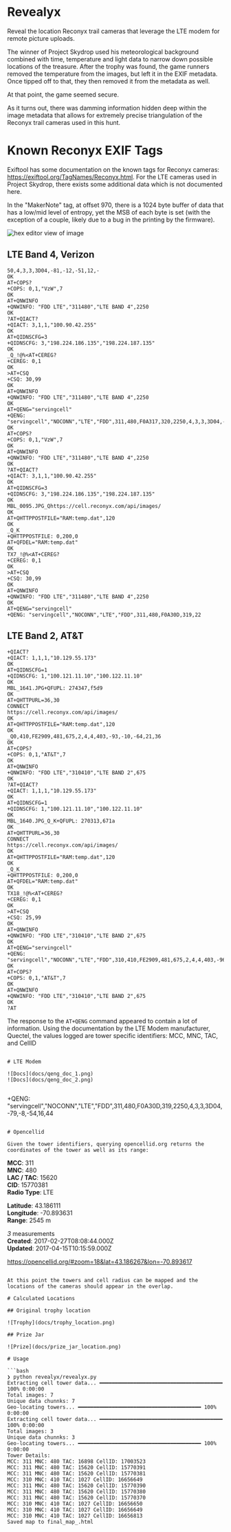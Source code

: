 # Revealyx

Reveal the location Reconyx trail cameras that leverage the LTE modem for remote picture uploads.

The winner of Project Skydrop used his meteorological background combined with time, temperature and light data to narrow down possible locations of the treasure. After the trophy was found, the game runners removed the temperature from the images, but left it in the EXIF metadata. Once tipped off to that, they then removed it from the metadata as well.

At that point, the game seemed secure.

As it turns out, there was damming information hidden deep within the image metadata that allows for extremely precise triangulation of the Reconyx trail cameras used in this hunt.

# Known Reconyx EXIF Tags

Exiftool has some documentation on the known tags for Reconyx cameras: https://exiftool.org/TagNames/Reconyx.html. For the LTE cameras used in Project Skydrop, there exists some additional data which is not documented here.

In the "MakerNote" tag, at offset 970, there is a 1024 byte buffer of data that has a low/mid level of entropy, yet the MSB of each byte is set (with the exception of a couple, likely due to a bug in the printing by the firmware).

![hex editor view of image](docs/hex_editor.png)

## LTE Band 4, Verizon

```plaintext
50,4,3,3,3D04,-81,-12,-51,12,-
OK
AT+COPS?
+COPS: 0,1,"VzW",7
OK
AT+QNWINFO
+QNWINFO: "FDD LTE","311480","LTE BAND 4",2250
OK
?AT+QIACT?
+QIACT: 3,1,1,"100.90.42.255"
OK
AT+QIDNSCFG=3
+QIDNSCFG: 3,"198.224.186.135","198.224.187.135"
OK
_Q_!@%<AT+CEREG?
+CEREG: 0,1
OK
>AT+CSQ
+CSQ: 30,99
OK
AT+QNWINFO
+QNWINFO: "FDD LTE","311480","LTE BAND 4",2250
OK
AT+QENG="servingcell"
+QENG: "servingcell","NOCONN","LTE","FDD",311,480,F0A317,320,2250,4,3,3,3D04,-83,-8,-56,23,41
OK
AT+COPS?
+COPS: 0,1,"VzW",7
OK
AT+QNWINFO
+QNWINFO: "FDD LTE","311480","LTE BAND 4",2250
OK
?AT+QIACT?
+QIACT: 3,1,1,"100.90.42.255"
OK
AT+QIDNSCFG=3
+QIDNSCFG: 3,"198.224.186.135","198.224.187.135"
OK
MBL_0095.JPG_Qhttps://cell.reconyx.com/api/images/
OK
AT+QHTTPPOSTFILE="RAM:temp.dat",120
OK
_Q_K
+QHTTPPOSTFILE: 0,200,0
AT+QFDEL="RAM:temp.dat"
OK
TX7_!@%<AT+CEREG?
+CEREG: 0,1
OK
>AT+CSQ
+CSQ: 30,99
OK
AT+QNWINFO
+QNWINFO: "FDD LTE","311480","LTE BAND 4",2250
OK
AT+QENG="servingcell"
+QENG: "servingcell","NOCONN","LTE","FDD",311,480,F0A30D,319,22
```

## LTE Band 2, AT&T

```plaintext
+QIACT?
+QIACT: 1,1,1,"10.129.55.173"
OK
AT+QIDNSCFG=1
+QIDNSCFG: 1,"100.121.11.10","100.122.11.10"
OK
MBL_1641.JPG+QFUPL: 274347,f5d9
OK
AT+QHTTPURL=36,30
CONNECT
https://cell.reconyx.com/api/images/
OK
AT+QHTTPPOSTFILE="RAM:temp.dat",120
OK
_Q0,410,FE2909,481,675,2,4,4,403,-93,-10,-64,21,36
OK
AT+COPS?
+COPS: 0,1,"AT&T",7
OK
AT+QNWINFO
+QNWINFO: "FDD LTE","310410","LTE BAND 2",675
OK
?AT+QIACT?
+QIACT: 1,1,1,"10.129.55.173"
OK
AT+QIDNSCFG=1
+QIDNSCFG: 1,"100.121.11.10","100.122.11.10"
OK
MBL_1640.JPG_Q_K+QFUPL: 270313,671a
OK
AT+QHTTPURL=36,30
CONNECT
https://cell.reconyx.com/api/images/
OK
AT+QHTTPPOSTFILE="RAM:temp.dat",120
OK
_Q_K
+QHTTPPOSTFILE: 0,200,0
AT+QFDEL="RAM:temp.dat"
OK
TX18_!@%<AT+CEREG?
+CEREG: 0,1
OK
>AT+CSQ
+CSQ: 25,99
OK
AT+QNWINFO
+QNWINFO: "FDD LTE","310410","LTE BAND 2",675
OK
AT+QENG="servingcell"
+QENG: "servingcell","NOCONN","LTE","FDD",310,410,FE2909,481,675,2,4,4,403,-96,-6,-64,16,34
OK
AT+COPS?
+COPS: 0,1,"AT&T",7
OK
AT+QNWINFO
+QNWINFO: "FDD LTE","310410","LTE BAND 2",675
OK
?AT
```

The response to the `AT+QENG` command appeared to contain a lot of information. Using the documentation by the LTE Modem manufacturer, Quectel, the values logged are tower specific identifiers: MCC, MNC, TAC, and CellID
```

# LTE Modem

![Docs](docs/qeng_doc_1.png)
![Docs](docs/qeng_doc_2.png)


```
+QENG: "servingcell","NOCONN","LTE","FDD",311,480,F0A30D,319,2250,4,3,3,3D04,-79,-8,-54,16,44
```

# Opencellid

Given the tower identifiers, querying opencellid.org returns the coordinates of the tower as well as its range:

```
**MCC**: 311  
**MNC**: 480  
**LAC / TAC**: 15620  
**CID**: 15770381  
**Radio Type**: LTE

**Latitude**: 43.186111  
**Longitude**: -70.893631  
**Range**: 2545 m  
  
_3_ measurements  
**Created**: 2017-02-27T08:08:44.000Z  
**Updated**: 2017-04-15T10:15:59.000Z

https://opencellid.org/#zoom=18&lat=43.186267&lon=-70.893617
```

At this point the towers and cell radius can be mapped and the locations of the cameras should appear in the overlap. 

# Calculated Locations

## Original trophy location

![Trophy](docs/trophy_location.png)

## Prize Jar

![Prize](docs/prize_jar_location.png)

# Usage

```bash
❯ python revealyx/revealyx.py
Extracting cell tower data... ━━━━━━━━━━━━━━━━━━━━━━━━━━━━━━━━━━━━━━━━ 100% 0:00:00
Total images: 7
Unique data chunnks: 7
Geo-locating towers... ━━━━━━━━━━━━━━━━━━━━━━━━━━━━━━━━━━━━━━━━ 100% 0:00:00
Extracting cell tower data... ━━━━━━━━━━━━━━━━━━━━━━━━━━━━━━━━━━━━━━━━ 100% 0:00:00
Total images: 3
Unique data chunnks: 3
Geo-locating towers... ━━━━━━━━━━━━━━━━━━━━━━━━━━━━━━━━━━━━━━━━ 100% 0:00:00
Tower Details:
MCC: 311 MNC: 480 TAC: 16898 CellID: 17003523
MCC: 311 MNC: 480 TAC: 15620 CellID: 15770391
MCC: 311 MNC: 480 TAC: 15620 CellID: 15770381
MCC: 310 MNC: 410 TAC: 1027 CellID: 16656649
MCC: 311 MNC: 480 TAC: 15620 CellID: 15770390
MCC: 311 MNC: 480 TAC: 15620 CellID: 15770380
MCC: 311 MNC: 480 TAC: 15620 CellID: 15770370
MCC: 310 MNC: 410 TAC: 1027 CellID: 16656650
MCC: 310 MNC: 410 TAC: 1027 CellID: 16656649
MCC: 310 MNC: 410 TAC: 1027 CellID: 16656813
Saved map to final_map_.html
```